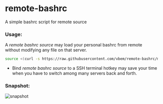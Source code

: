 # remote-bashrc
A simple bashrc script for remote source

### Usage:
A *remote bashrc source* may load your personal bashrc from remote without modifying any file on that server.
```sh
source <(curl -s https://raw.githubusercontent.com/vbem/remote-bashrc/master/bashrc.sh)
```
- Bind *remote bashrc source* to a SSH terminal hotkey may save your time when you have to switch among many servers back and forth. 

### Snapshot:
![snapshot](https://raw.githubusercontent.com/vbem/remote-bashrc/master/img/snapshot.png)
